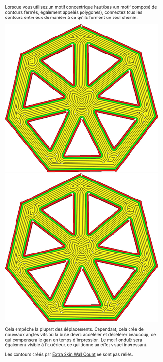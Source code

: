 Lorsque vous utilisez un motif concentrique haut/bas (un motif composé de contours fermés, également appelés polygones), connectez tous les contours entre eux de manière à ce qu'ils forment un seul chemin.

![Modèle concentrique naïf](../../../articles/images/connect_skin_polygons_original.png)
![Tous les contours sont connectés pour former une courbe](../../../articles/images/connect_skin_polygons_enabled.png)

Cela empêche la plupart des déplacements. Cependant, cela crée de nouveaux angles vifs où la buse devra accélérer et décélérer beaucoup, ce qui compensera le gain en temps d'impression. Le motif ondulé sera également visible à l'extérieur, ce qui donne un effet visuel intéressant.

Les contours créés par [Extra Skin Wall Count](skin_outline_count.md) ne sont pas reliés.
